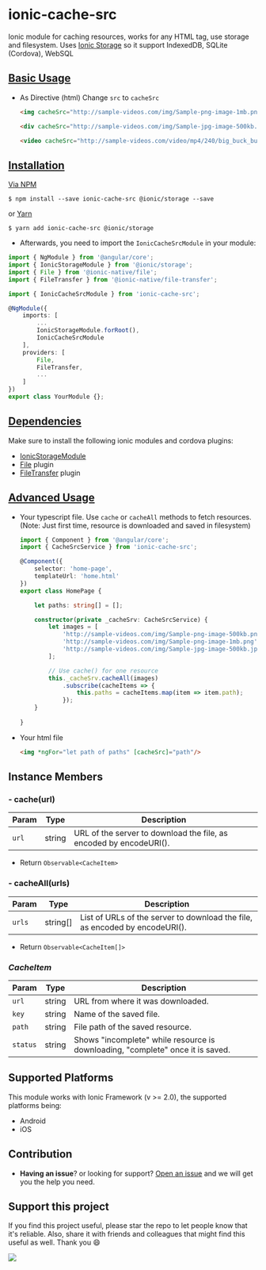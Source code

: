 # ionic-cache-src

Ionic module for caching resources, works for any HTML tag, use storage and filesystem. Uses [Ionic Storage](https://ionicframework.com/docs/storage/) so it support IndexedDB, SQLite (Cordova), WebSQL

<!--[![NPM](https://nodei.co/npm/ionic-cache-src.png?stars&downloads)](https://nodei.co/npm/ionic-cache-src/)-->
<!--[![NPM](https://nodei.co/npm-dl/ionic-cache-src.png?months=3&height=1)](https://nodei.co/npm/ionic-cache-src/)-->

## [Basic Usage](#basic-usage)

- As Directive (html)
  Change `src` to `cacheSrc`

  ```html
  <img cacheSrc="http://sample-videos.com/img/Sample-png-image-1mb.png"/>
  ```

  ```html
  <div cacheSrc="http://sample-videos.com/img/Sample-jpg-image-500kb.jpg"></div>
  ```

  ```html
  <video cacheSrc="http://sample-videos.com/video/mp4/240/big_buck_bunny_240p_2mb.mp4"></video>
  ```

## [Installation](#installation)

[Via NPM](https://www.npmjs.com/package/ionic-cache-src)
```shell
$ npm install --save ionic-cache-src @ionic/storage --save
```

or [Yarn](https://yarnpkg.com/en/package/ionic-cache-src)
```shell
$ yarn add ionic-cache-src @ionic/storage
```

- Afterwards, you need to import the `IonicCacheSrcModule` in your module:

```ts
import { NgModule } from '@angular/core';
import { IonicStorageModule } from '@ionic/storage';
import { File } from '@ionic-native/file';
import { FileTransfer } from '@ionic-native/file-transfer';

import { IonicCacheSrcModule } from 'ionic-cache-src';

@NgModule({
    imports: [
        ...
        IonicStorageModule.forRoot(),
        IonicCacheSrcModule
    ],
    providers: [
        File,
        FileTransfer,
        ...
    ]
})
export class YourModule {};
```

## [Dependencies](#dependencies)
Make sure to install the following ionic modules and cordova plugins:

- [IonicStorageModule](https://ionicframework.com/docs/storage/)
- [File](https://ionicframework.com/docs/native/file/) plugin
- [FileTransfer](https://ionicframework.com/docs/native/file-transfer/) plugin

## [Advanced Usage](#advanced-usage)

- Your typescript file. Use `cache` or `cacheAll` methods to fetch resources. (Note: Just first time, resource is downloaded and saved in filesystem)
    
    ```ts
    import { Component } from '@angular/core';
    import { CacheSrcService } from 'ionic-cache-src';

    @Component({
        selector: 'home-page',
        templateUrl: 'home.html'
    })
    export class HomePage {
    
        let paths: string[] = [];

        constructor(private _cacheSrv: CacheSrcService) {
            let images = [
                'http://sample-videos.com/img/Sample-png-image-500kb.png'
                'http://sample-videos.com/img/Sample-png-image-1mb.png'
                'http://sample-videos.com/img/Sample-jpg-image-500kb.jpg'
            ];

            // Use cache() for one resource
            this._cacheSrv.cacheAll(images)
                .subscribe(cacheItems => {
                    this.paths = cacheItems.map(item => item.path);
                });
        }
        
    }
    ```

- Your html file

    ```html
    <img *ngFor="let path of paths" [cacheSrc]="path"/>
    ```

## Instance Members

### - cache(url)

Param | Type | Description
--- | --- | ---
`url` | string | URL of the server to download the file, as encoded by encodeURI().

- Return `Observable<CacheItem>`

### - cacheAll(urls)

Param | Type | Description
--- | --- | ---
`urls` | string[] | List of URLs of the server to download the file, as encoded by encodeURI().

- Return `Observable<CacheItem[]>` 

### _CacheItem_

Param | Type | Description
--- | --- | ---
`url` | string | URL from where it was downloaded.
`key` | string | Name of the saved file.
`path` | string | File path of the saved resource.
`status` | string | Shows "incomplete" while resource is downloading, "complete" once it is saved.

## Supported Platforms
This module works with Ionic Framework (v >= 2.0), the supported platforms being:
- Android
- iOS

<!-- 
Edit config.xml file:
Add <access origin="*"/>
For Android add:
  <access origin="cdvfile://*"/>
  <allow-intent href="cdvfile://*"/>
  <preference name="AndroidPersistentFileLocation" value="Compatibility" />
For iOS add <preference name="iosPersistentFileLocation" value="Library"/>
-->

## Contribution
- **Having an issue**? or looking for support? [Open an issue](https://github.com/borisgastelu/ionic-cache-src/issues/new) and we will get you the help you need.
<!--- Got a **new feature or a bug fix**? Fork the repo, make your changes, and submit a pull request.-->

## Support this project
If you find this project useful, please star the repo to let people know that it's reliable. Also, share it with friends and colleagues that might find this useful as well. Thank you :smile:


[![](https://www.paypalobjects.com/en_US/i/btn/btn_donateCC_LG.gif)](https://www.paypal.me/borisgastelu)